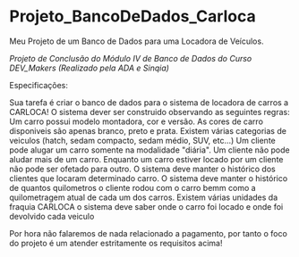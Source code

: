 # Projeto_BancoDeDados_Carloca

Meu Projeto de um Banco de Dados para uma Locadora de Veículos.

*Projeto de Conclusão do Módulo IV de Banco de Dados do Curso DEV_Makers (Realizado pela ADA e Sinqia)*

Especificações:

Sua tarefa é criar o banco de dados para o sistema de locadora de carros a CARLOCA! O sistema dever ser construido observando as seguintes regras: Um carro possui modelo montadora, cor e versão. As cores de carro disponiveis são apenas branco, preto e prata. Existem várias categorias de veiculos (hatch, sedam compacto, sedam médio, SUV, etc...) Um cliente pode alugar um carro somente na modalidade "diária". Um cliente não pode aludar mais de um carro. Enquanto um carro estiver locado por um cliente não pode ser ofetado para outro. O sistema deve manter o histórico dos clientes que locaram determinado carro. O sistema deve manter o histórico de quantos quilometros o cliente rodou com o carro bemm como a quilometragem atual de cada um dos carros. Existem várias unidades da fraquia CARLOCA o sistema deve saber onde o carro foi locado e onde foi devolvido cada veiculo

Por hora não falaremos de nada relacionado a pagamento, por tanto o foco do projeto é um atender estritamente os requisitos acima!
